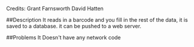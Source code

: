 Credits: Grant Farnsworth David Hatten

##Description
It reads in a barcode and you fill in the rest of the data, it is saved to a database.
it can be pushed to a web server.

##Problems
It Doesn't have any network code
